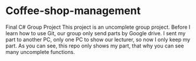 # Coffee-shop-management
Final C# Group Project
This project is an uncomplete group project.
Before I learn how to use Git, our group only send parts by Google drive. I sent my part to another PC, only one PC to show our lecturer, so now I only keep my part.
As you can see, this repo only shows my part, that why you can see many uncomplete functions.
